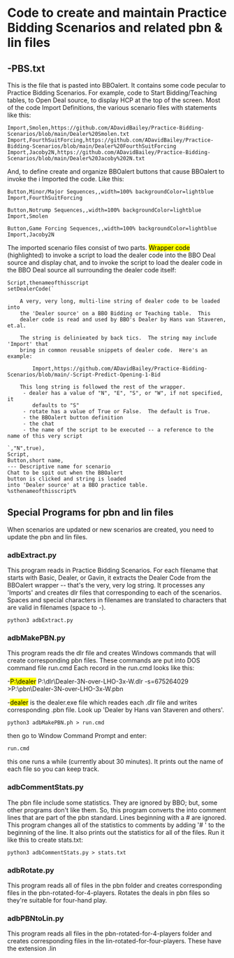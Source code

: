 # Code to create and maintain Practice Bidding Scenarios and related pbn & lin files

## -PBS.txt

This is the file that is pasted into BBOalert.  It contains some code pecular to Practice Bidding Scenarios.  For example, code to Start Bidding/Teaching tables, to Open Deal source, to display HCP at the top of the screen.  Most of the code Import Definitions, the various scenario files with statements like this:

    Import,Smolen,https://github.com/ADavidBailey/Practice-Bidding-Scenarios/blob/main/Dealer%20Smolen.txt
    Import,FourthSuitForcing,https://github.com/ADavidBailey/Practice-Bidding-Scenarios/blob/main/Dealer%20FourthSuitForcing
    Import,Jacoby2N,https://github.com/ADavidBailey/Practice-Bidding-Scenarios/blob/main/Dealer%20Jacoby%202N.txt

And, to define create and organize BBOalert buttons that cause BBOalert to invoke the i Imported the code.  Like this:

    Button,Minor/Major Sequences,,width=100% backgroundColor=lightblue
    Import,FourthSuitForcing

    Button,Notrump Sequences,,width=100% backgroundColor=lightblue
    Import,Smolen

    Button,Game Forcing Sequences,,width=100% backgroundColor=lightblue
    Import,Jacoby2N


The imported scenario files consist of two parts.  <mark>Wrapper code</mark> (highlighted) to invoke a script to load the dealer code into the BBO Deal source and display chat, and to invoke the script to load the dealer code in the BBO Deal source all surrounding the dealer code itself:

    Script,thenameofthisscript
    setDealerCode(`

        A very, very long, multi-line string of dealer code to be loaded into
        the 'Dealer source' on a BBO Bidding or Teaching table.  This
        dealer code is read and used by BBO's Dealer by Hans van Staveren, et.al.

        The string is delinieated by back tics.  The string may include 'Import' that 
        bring in common reusable snippets of dealer code.  Here's an example:

            Import,https://github.com/ADavidBailey/Practice-Bidding-Scenarios/blob/main/-Script-Predict-Opening-1-Bid
        
        This long string is followed the rest of the wrapper.
         - dealer has a value of "N", "E", "S", or "W", if not specified, it
            defaults to "S"
         - rotate has a value of True or False.  The default is True.
         - the BBOalert button definition
         - the chat
         - the name of the script to be executed -- a reference to the name of this very script

    `,"N",true),
    Script,
    Button,short name,
    --- Descriptive name for scenario
    Chat to be spit out when the BBOalert
    button is clicked and string is loaded
    into 'Dealer source' at a BBO practice table.
    %sthenameofthisscript%

## Special Programs for pbn and lin files
When scenarios are updated or new scenarios are created, you need to update the pbn and lin files.
### adbExtract.py
This program reads in Practice Bidding Scenarios.  For each filename that starts with Basic, Dealer, or Gavin, it extracts the Dealer Code from the BBOalert wrapper -- that's the very, very log string.  It processes any 'Imports' and creates dlr files that corresponding to each of the scenarios.  Spaces and special characters in filenames are translated to characters that are valid in filenames (space to -).

    python3 adbExtract.py

### adbMakePBN.py
This program reads the dlr file and creates Windows commands that will create corresponding pbn files.  These commands are put into DOS command file run.cmd  Each record in the run.cmd looks like this:

   -<mark>P:\dealer</mark> P:\dlr\Dealer-3N-over-LHO-3x-W.dlr -s=675264029 >P:\pbn\Dealer-3N-over-LHO-3x-W.pbn

-<mark>dealer</mark> is the dealer.exe file which reades each .dlr file and writes corresponding .pbn file.  Look up 'Dealer by Hans van Staveren and others'.

    python3 adbMakePBN.ph > run.cmd

then go to Window Command Prompt and enter:

    run.cmd

this one runs a while (currently about 30 minutes).  It prints out the name of each file so you can keep track.

### adbCommentStats.py
The pbn file include some statistics.  They are ignored by BBO; but, some other programs don't like them.  So, this program converts the into comment lines that are part of the pbn standard.  Lines beginning with a # are ignored.  This program changes all of the statistics to comments by adding '# ' to the beginning of the line.  It also prints out the statistics for all of the files. Run it like this to create stats.txt:

    python3 adbCommentStats.py > stats.txt

### adbRotate.py
This program reads all of files in the pbn folder and creates corresponding files in the pbn-rotated-for-4-players.  Rotates the deals in pbn files so they're suitable for four-hand play.
### adbPBNtoLin.py
This program reads all files in the pbn-rotated-for-4-players folder and creates corresponding files in the lin-rotated-for-four-players.  These have the extension .lin